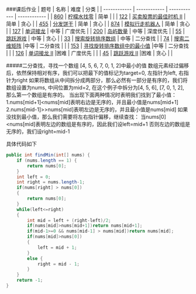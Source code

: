 ###课后作业
| 题号  | 名称  | 难度  | 分类  |
| ------------ | ------------ | ------------ | ------------ |
| [860](https://leetcode-cn.com/problems/lemonade-change/description/)  | [柠檬水找零](https://github.com/lswzzz/algorithm012/blob/master/Week_04/lemonade-change.java)  | 简单  |   |
| [122](https://leetcode-cn.com/problems/best-time-to-buy-and-sell-stock-ii/description/)  | [买卖股票的最佳时机 II](https://github.com/lswzzz/algorithm012/blob/master/Week_04/best-time-to-buy-and-sell-stock-ii.java)  | 简单  | 贪心  |
| [455](https://leetcode-cn.com/problems/assign-cookies/description/)  | [分发饼干](https://github.com/lswzzz/algorithm012/blob/master/Week_04/assign-cookies.java)  | 简单  | 贪心  |
| [874](https://leetcode-cn.com/problems/walking-robot-simulation/description/)  | [模拟行走机器人](https://github.com/lswzzz/algorithm012/blob/master/Week_04/walking-robot-simulation.java)  | 简单  | 贪心  |
| [127](https://leetcode-cn.com/problems/word-ladder/description/)  | [单词接龙](https://github.com/lswzzz/algorithm012/blob/master/Week_04/word-ladder.java)  | 中等  | 广度优先  |
| [200](https://leetcode-cn.com/problems/number-of-islands/)  | [岛屿数量](https://github.com/lswzzz/algorithm012/blob/master/Week_04/number-of-islands.java)  | 中等  | 深度优先  |
| [55](https://leetcode-cn.com/problems/jump-game/)  | [跳跃游戏](https://github.com/lswzzz/algorithm012/blob/master/Week_04/jump-game.java)  | 中等  | 贪心  |
| [33](https://leetcode-cn.com/problems/search-in-rotated-sorted-array/)  | [搜索旋转排序数组](https://github.com/lswzzz/algorithm012/blob/master/Week_04/search-in-rotated-sorted-array.java)  | 中等  | 二分查找  |
| [74](https://leetcode-cn.com/problems/search-a-2d-matrix/)  | [搜索二维矩阵](https://github.com/lswzzz/algorithm012/blob/master/Week_04/search-a-2d-matrix.java)  |中等   | 二分查找  |   |
| [153](https://leetcode-cn.com/problems/find-minimum-in-rotated-sorted-array/)  | [寻找旋转排序数组中的最小值](https://github.com/lswzzz/algorithm012/blob/master/Week_04/find-minimum-in-rotated-sorted-array.java)  |中等   | 二分查找  |   |
| [126](https://leetcode-cn.com/problems/word-ladder-ii/description/)  | [单词接龙 II](https://github.com/lswzzz/algorithm012/blob/master/Week_04/word-ladder-ii.java)  |困难   | 广度优先  |   |
| [45](https://leetcode-cn.com/problems/jump-game-ii/)  | [跳跃游戏 II](https://github.com/lswzzz/algorithm012/blob/master/Week_04/jump-game-ii.java)  |困难   | 贪心  |   |

#####二分查找，寻找一个数组 [4, 5, 6, 7, 0, 1, 2]中最小的值
数组元素经过偏移后，依然保持相对有序，我们可以把最下的值标记为target=0, 左指针为left, 右指针为right
如果将数组从中间拆分成两部分，那么必然有一部分是有序的，我们将数组设置为nums, 中间位置为mid=2, 在这个例子中拆分为[4, 5, 6], [7, 0, 1, 2], 那么第一个数组是有序的。
当出现下面两种情况时表明我们找到了最小值：
1.nums[mid+1]<nums[mid]表明右边是无序的，并且最小值是nums[mid+1]
2.nums[mid-1]>>nums[mid]表明左边是无序的，并且最小值是nums[mid]
如果没找到最小值，那么我们需要将左右指针偏移，继续查找：
当nums[0]<nums[mid]表明左边的数组是有序的，因此我们设left=mid+1
否则左边的数组是无序的，我们设right=mid-1

具体代码如下
```java
public int findMin(int[] nums) {
	if (nums.length == 1) {
		return nums[0];
	}
	int left = 0;
	int right = nums.length-1;
	if(nums[right] > nums[0])
	{
		return nums[0];
	}
	while(left<=right)
	{
		int mid = left + (right-left)/2;
		if(nums[mid]>nums[mid+1])return nums[mid+1];
		if(mid-1>=0 && nums[mid-1] > nums[mid])return nums[mid];
		if(nums[mid]>nums[0])
		{
			left = mid + 1;
		}
		else {
			right = mid - 1;
		}
	}
	return -1;
}
```

